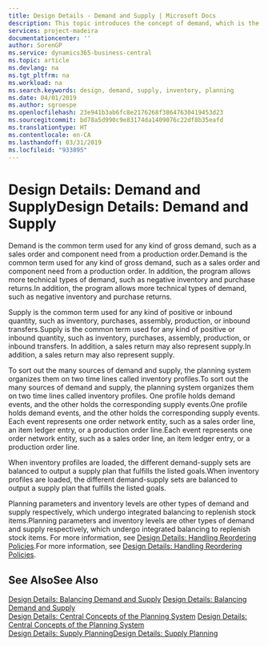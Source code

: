 ```yaml
---
title: Design Details - Demand and Supply | Microsoft Docs
description: This topic introduces the concept of demand, which is the common term used for any kind of gross demand, such as a sales order and component need from a production order.
services: project-madeira
documentationcenter: ''
author: SorenGP
ms.service: dynamics365-business-central
ms.topic: article
ms.devlang: na
ms.tgt_pltfrm: na
ms.workload: na
ms.search.keywords: design, demand, supply, inventory, planning
ms.date: 04/01/2019
ms.author: sgroespe
ms.openlocfilehash: 23e941b3ab6fc8e2176268f38647630419453d23
ms.sourcegitcommit: bd78a5d990c9e83174da1409076c22df8b35eafd
ms.translationtype: HT
ms.contentlocale: en-CA
ms.lasthandoff: 03/31/2019
ms.locfileid: "933895"
---
```

# <a name="design-details-demand-and-supply"></a><span data-ttu-id="cc11d-103">Design Details: Demand and Supply</span><span class="sxs-lookup"><span data-stu-id="cc11d-103">Design Details: Demand and Supply</span></span>
<span data-ttu-id="cc11d-104">Demand is the common term used for any kind of gross demand, such as a sales order and component need from a production order.</span><span class="sxs-lookup"><span data-stu-id="cc11d-104">Demand is the common term used for any kind of gross demand, such as a sales order and component need from a production order.</span></span> <span data-ttu-id="cc11d-105">In addition, the program allows more technical types of demand, such as negative inventory and purchase returns.</span><span class="sxs-lookup"><span data-stu-id="cc11d-105">In addition, the program allows more technical types of demand, such as negative inventory and purchase returns.</span></span>  
  
<span data-ttu-id="cc11d-106">Supply is the common term used for any kind of positive or inbound quantity, such as inventory, purchases, assembly, production, or inbound transfers.</span><span class="sxs-lookup"><span data-stu-id="cc11d-106">Supply is the common term used for any kind of positive or inbound quantity, such as inventory, purchases, assembly, production, or inbound transfers.</span></span> <span data-ttu-id="cc11d-107">In addition, a sales return may also represent supply.</span><span class="sxs-lookup"><span data-stu-id="cc11d-107">In addition, a sales return may also represent supply.</span></span>  
  
<span data-ttu-id="cc11d-108">To sort out the many sources of demand and supply, the planning system organizes them on two time lines called inventory profiles.</span><span class="sxs-lookup"><span data-stu-id="cc11d-108">To sort out the many sources of demand and supply, the planning system organizes them on two time lines called inventory profiles.</span></span> <span data-ttu-id="cc11d-109">One profile holds demand events, and the other holds the corresponding supply events.</span><span class="sxs-lookup"><span data-stu-id="cc11d-109">One profile holds demand events, and the other holds the corresponding supply events.</span></span> <span data-ttu-id="cc11d-110">Each event represents one order network entity, such as a sales order line, an item ledger entry, or a production order line.</span><span class="sxs-lookup"><span data-stu-id="cc11d-110">Each event represents one order network entity, such as a sales order line, an item ledger entry, or a production order line.</span></span>  
  
<span data-ttu-id="cc11d-111">When inventory profiles are loaded, the different demand-supply sets are balanced to output a supply plan that fulfills the listed goals.</span><span class="sxs-lookup"><span data-stu-id="cc11d-111">When inventory profiles are loaded, the different demand-supply sets are balanced to output a supply plan that fulfills the listed goals.</span></span>  
  
<span data-ttu-id="cc11d-112">Planning parameters and inventory levels are other types of demand and supply respectively, which undergo integrated balancing to replenish stock items.</span><span class="sxs-lookup"><span data-stu-id="cc11d-112">Planning parameters and inventory levels are other types of demand and supply respectively, which undergo integrated balancing to replenish stock items.</span></span> <span data-ttu-id="cc11d-113">For more information, see [Design Details: Handling Reordering Policies](design-details-handling-reordering-policies.md).</span><span class="sxs-lookup"><span data-stu-id="cc11d-113">For more information, see [Design Details: Handling Reordering Policies](design-details-handling-reordering-policies.md).</span></span>  
  
## <a name="see-also"></a><span data-ttu-id="cc11d-114">See Also</span><span class="sxs-lookup"><span data-stu-id="cc11d-114">See Also</span></span>  
<span data-ttu-id="cc11d-115">[Design Details: Balancing Demand and Supply](design-details-balancing-demand-and-supply.md) </span><span class="sxs-lookup"><span data-stu-id="cc11d-115">[Design Details: Balancing Demand and Supply](design-details-balancing-demand-and-supply.md) </span></span>  
<span data-ttu-id="cc11d-116">[Design Details: Central Concepts of the Planning System](design-details-central-concepts-of-the-planning-system.md) </span><span class="sxs-lookup"><span data-stu-id="cc11d-116">[Design Details: Central Concepts of the Planning System](design-details-central-concepts-of-the-planning-system.md) </span></span>  
[<span data-ttu-id="cc11d-117">Design Details: Supply Planning</span><span class="sxs-lookup"><span data-stu-id="cc11d-117">Design Details: Supply Planning</span></span>](design-details-supply-planning.md)